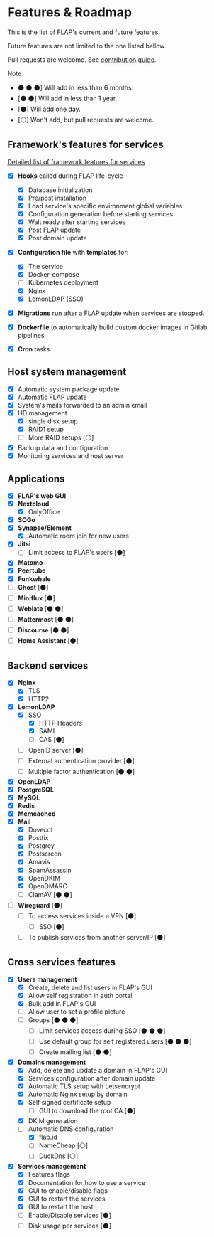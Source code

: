 # Features & Roadmap

This is the list of FLAP's current and future features.

Future features are not limited to the one listed bellow.

Pull requests are welcome. See [contribution guide](contributing.md).

> [!NOTE]
>
>- ⚫ ⚫ ⚫] Will add in less than 6 months.
>- [⚫ ⚫] Will add in less than 1 year.
>- [⚫] Will add one day.
>- [⚪] Won't add, but pull requests are welcome.

## Framework's features for services

[Detailed list of framework features for services](create_new_service.md)

- [x] **Hooks** called during FLAP life-cycle

  - [x] Database initialization
  - [x] Pre/post installation
  - [x] Load service's specific environment global variables
  - [x] Configuration generation before starting services
  - [x] Wait ready after starting services
  - [x] Post FLAP update
  - [x] Post domain update

- [x] **Configuration file** with **templates** for:

  - [x] The service
  - [x] Docker-compose
  - [ ] Kubernetes deployment
  - [x] Nginx
  - [x] LemonLDAP (SSO)

- [x] **Migrations** run after a FLAP update when services are stopped.

- [x] **Dockerfile** to automatically build custom docker images in Gitlab pipelines

- [x] **Cron** tasks

## Host system management

- [x] Automatic system package update
- [x] Automatic FLAP update
- [x] System's mails forwarded to an admin email
- [x] HD management
  - [x] single disk setup
  - [x] RAID1 setup
  - [ ] More RAID setups [⚪]
- [x] Backup data and configuration
- [x] Monitoring services and host server

## Applications

- [x] **FLAP's web GUI**
- [x] **Nextcloud**
  - [x] OnlyOffice
- [x] **SOGo**
- [x] **Synapse/Element**
  - [x] Automatic room join for new users
- [x] **Jitsi**
  - [ ] Limit access to FLAP's users [⚫]
- [x] **Matomo**
- [x] **Peertube**
- [x] **Funkwhale**
- [ ] **Ghost** [⚫]
- [ ] **Miniflux** [⚫]
- [ ] **Weblate** [⚫ ⚫]
- [ ] **Mattermost** [⚫ ⚫]
- [ ] **Discourse** [⚫ ⚫]
- [ ] **Home Assistant** [⚫]

## Backend services

- [x] **Nginx**
  - [x] TLS
  - [x] HTTP2
- [x] **LemonLDAP**
  - [x] SSO
    - [x] HTTP Headers
    - [x] SAML
    - [ ] CAS [⚫]
  - [ ] OpenID server [⚫]
  - [ ] External authentication provider [⚫]
  - [ ] Multiple factor authentication [⚫ ⚫]
- [x] **OpenLDAP**
- [x] **PostgreSQL**
- [x] **MySQL**
- [x] **Redis**
- [x] **Memcached**
- [x] **Mail**
  - [x] Dovecot
  - [x] Postfix
  - [x] Postgrey
  - [x] Postscreen
  - [x] Amavis
  - [x] SpamAssassin
  - [x] OpenDKIM
  - [x] OpenDMARC
  - [ ] ClamAV [⚫ ⚫]
- [ ] **Wireguard** [⚫]
  - [ ] To access services inside a VPN [⚫]
    - [ ] SSO [⚫]
  - [ ] To publish services from another server/IP [⚫]

## Cross services features

- [x] **Users management**
  - [x] Create, delete and list users in FLAP's GUI
  - [x] Allow self registration in auth portal
  - [x] Bulk add in FLAP's GUI
  - [ ] Allow user to set a profile picture
  - [ ] Groups [⚫ ⚫ ⚫]
    - [ ] Limit services access during SSO [⚫ ⚫ ⚫]
    - [ ] Use default group for self registered users [⚫ ⚫ ⚫]
    - [ ] Create mailing list [⚫ ⚫]

- [x] **Domains management**
  - [x] Add, delete and update a domain in FLAP's GUI
  - [x] Services configuration after domain update
  - [x] Automatic TLS setup with Letsencrypt
  - [x] Automatic Nginx setup by domain
  - [x] Self signed certificate setup
    - [ ] GUI to download the root CA [⚫]
  - [x] DKIM generation
  - [ ] Automatic DNS configuration
    - [x] flap.id
    - [ ] NameCheap [⚪]
    - [ ] DuckDns [⚪]

- [x] **Services management**
  - [x] Features flags
  - [x] Documentation for how to use a service
  - [x] GUI to enable/disable flags
  - [x] GUI to restart the services
  - [x] GUI to restart the host
  - [ ] Enable/Disable services [⚫]
  - [ ] Disk usage per services [⚫]
